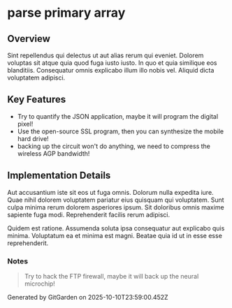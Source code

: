 # parse primary array

## Overview
Sint repellendus qui delectus ut aut alias rerum qui eveniet. Dolorem voluptas sit atque quia quod fuga iusto iusto. In quo et quia similique eos blanditiis. Consequatur omnis explicabo illum illo nobis vel. Aliquid dicta voluptatem adipisci.

## Key Features
- Try to quantify the JSON application, maybe it will program the digital pixel!
- Use the open-source SSL program, then you can synthesize the mobile hard drive!
- backing up the circuit won't do anything, we need to compress the wireless AGP bandwidth!

## Implementation Details
Aut accusantium iste sit eos ut fuga omnis. Dolorum nulla expedita iure. Quae nihil dolorem voluptatem pariatur eius quisquam qui voluptatem. Sunt culpa minima rerum dolorem asperiores ipsum. Sit doloribus omnis maxime sapiente fuga modi. Reprehenderit facilis rerum adipisci.
 Quidem est ratione. Assumenda soluta ipsa consequatur aut explicabo quis minima. Voluptatum ea et minima est magni. Beatae quia id ut in esse esse reprehenderit.

### Notes
> Try to hack the FTP firewall, maybe it will back up the neural microchip!

Generated by GitGarden on 2025-10-10T23:59:00.452Z